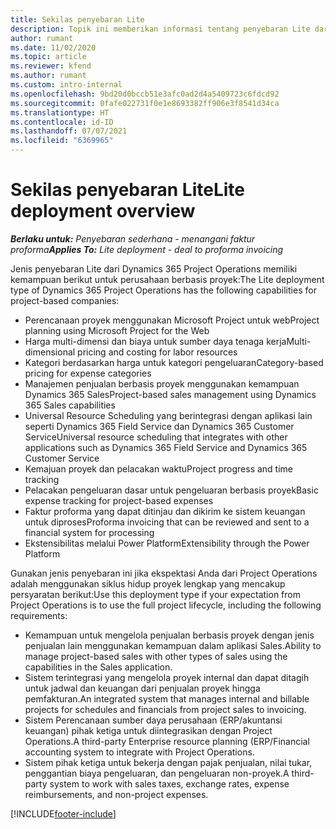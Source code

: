 ```yaml
---
title: Sekilas penyebaran Lite
description: Topik ini memberikan informasi tentang penyebaran Lite dari Dynamics 365 Project Operations.
author: rumant
ms.date: 11/02/2020
ms.topic: article
ms.reviewer: kfend
ms.author: rumant
ms.custom: intro-internal
ms.openlocfilehash: 9bd20d0bccb51e3afc0ad2d4a5409723c6fdcd92
ms.sourcegitcommit: 0fafe022731f0e1e8693382ff906e3f8541d34ca
ms.translationtype: HT
ms.contentlocale: id-ID
ms.lasthandoff: 07/07/2021
ms.locfileid: "6369965"
---
```

# <a name="lite-deployment-overview"></a><span data-ttu-id="59cb2-103">Sekilas penyebaran Lite</span><span class="sxs-lookup"><span data-stu-id="59cb2-103">Lite deployment overview</span></span>

<span data-ttu-id="59cb2-104">_**Berlaku untuk:** Penyebaran sederhana - menangani faktur proforma_</span><span class="sxs-lookup"><span data-stu-id="59cb2-104">_**Applies To:** Lite deployment - deal to proforma invoicing_</span></span>

<span data-ttu-id="59cb2-105">Jenis penyebaran Lite dari Dynamics 365 Project Operations memiliki kemampuan berikut untuk perusahaan berbasis proyek:</span><span class="sxs-lookup"><span data-stu-id="59cb2-105">The Lite deployment type of Dynamics 365 Project Operations has the following capabilities for project-based companies:</span></span>

- <span data-ttu-id="59cb2-106">Perencanaan proyek menggunakan Microsoft Project untuk web</span><span class="sxs-lookup"><span data-stu-id="59cb2-106">Project planning using Microsoft Project for the Web</span></span>
- <span data-ttu-id="59cb2-107">Harga multi-dimensi dan biaya untuk sumber daya tenaga kerja</span><span class="sxs-lookup"><span data-stu-id="59cb2-107">Multi-dimensional pricing and costing for labor resources</span></span>
- <span data-ttu-id="59cb2-108">Kategori berdasarkan harga untuk kategori pengeluaran</span><span class="sxs-lookup"><span data-stu-id="59cb2-108">Category-based pricing for expense categories</span></span>
- <span data-ttu-id="59cb2-109">Manajemen penjualan berbasis proyek menggunakan kemampuan Dynamics 365 Sales</span><span class="sxs-lookup"><span data-stu-id="59cb2-109">Project-based sales management using Dynamics 365 Sales capabilities</span></span>
- <span data-ttu-id="59cb2-110">Universal Resource Scheduling yang berintegrasi dengan aplikasi lain seperti Dynamics 365 Field Service dan Dynamics 365 Customer Service</span><span class="sxs-lookup"><span data-stu-id="59cb2-110">Universal resource scheduling that integrates with other applications such as Dynamics 365 Field Service and Dynamics 365 Customer Service</span></span>
- <span data-ttu-id="59cb2-111">Kemajuan proyek dan pelacakan waktu</span><span class="sxs-lookup"><span data-stu-id="59cb2-111">Project progress and time tracking</span></span>
- <span data-ttu-id="59cb2-112">Pelacakan pengeluaran dasar untuk pengeluaran berbasis proyek</span><span class="sxs-lookup"><span data-stu-id="59cb2-112">Basic expense tracking for project-based expenses</span></span>
- <span data-ttu-id="59cb2-113">Faktur proforma yang dapat ditinjau dan dikirim ke sistem keuangan untuk diproses</span><span class="sxs-lookup"><span data-stu-id="59cb2-113">Proforma invoicing that can be reviewed and sent to a financial system for processing</span></span>
- <span data-ttu-id="59cb2-114">Ekstensibilitas melalui Power Platform</span><span class="sxs-lookup"><span data-stu-id="59cb2-114">Extensibility through the Power Platform</span></span>

<span data-ttu-id="59cb2-115">Gunakan jenis penyebaran ini jika ekspektasi Anda dari Project Operations adalah menggunakan siklus hidup proyek lengkap yang mencakup persyaratan berikut:</span><span class="sxs-lookup"><span data-stu-id="59cb2-115">Use this deployment type if your expectation from Project Operations is to use the full project lifecycle, including the following requirements:</span></span>

- <span data-ttu-id="59cb2-116">Kemampuan untuk mengelola penjualan berbasis proyek dengan jenis penjualan lain menggunakan kemampuan dalam aplikasi Sales.</span><span class="sxs-lookup"><span data-stu-id="59cb2-116">Ability to manage project-based sales with other types of sales using the capabilities in the Sales application.</span></span>
- <span data-ttu-id="59cb2-117">Sistem terintegrasi yang mengelola proyek internal dan dapat ditagih untuk jadwal dan keuangan dari penjualan proyek hingga pemfakturan.</span><span class="sxs-lookup"><span data-stu-id="59cb2-117">An integrated system that manages internal and billable projects for schedules and financials from project sales to invoicing.</span></span>
- <span data-ttu-id="59cb2-118">Sistem Perencanaan sumber daya perusahaan (ERP/akuntansi keuangan) pihak ketiga untuk diintegrasikan dengan Project Operations.</span><span class="sxs-lookup"><span data-stu-id="59cb2-118">A third-party Enterprise resource planning (ERP/Financial accounting system to integrate with Project Operations.</span></span>
- <span data-ttu-id="59cb2-119">Sistem pihak ketiga untuk bekerja dengan pajak penjualan, nilai tukar, penggantian biaya pengeluaran, dan pengeluaran non-proyek.</span><span class="sxs-lookup"><span data-stu-id="59cb2-119">A third-party system to work with sales taxes, exchange rates, expense reimbursements, and non-project expenses.</span></span>


[!INCLUDE[footer-include](../includes/footer-banner.md)]